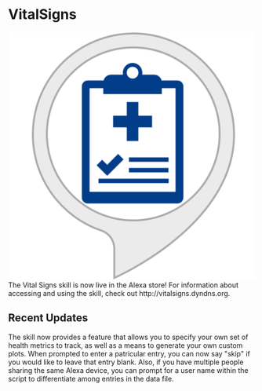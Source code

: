 # VitalSigns
<img src=https://github.com/glmck13/VitalSigns/blob/master/docs/VitalSigns_html_470bb0d5c5e41daa.png>  
The Vital Signs skill is now live in the Alexa store! For information about accessing and using the skill, check out http://vitalsigns.dyndns.org.   

## Recent Updates
The skill now provides a feature that allows you to specify your own set of health metrics to track, as well as a means to generate your own custom plots.  When prompted to enter a patricular entry, you can now say "skip" if you would like to leave that entry blank.  Also, if you have multiple people sharing the same Alexa device, you can prompt for a user name within the script to differentiate among entries in the data file.  
